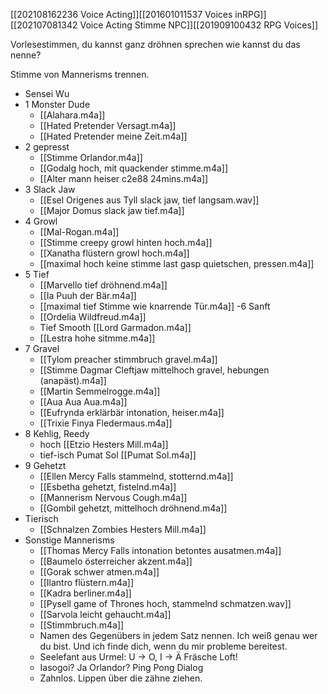 [[202108162236 Voice Acting]][[201601011537 Voices inRPG]][[202107081342 Voice Acting Stimme NPC]][[201909100432 RPG Voices]]


Vorlesestimmen, du kannst ganz dröhnen sprechen wie kannst du das nenne?

Stimme von Mannerisms trennen. 
- Sensei Wu
- 1 Monster Dude
	- [[Alahara.m4a]]
	- [[Hated Pretender Versagt.m4a]]
	- [[Hated Pretender meine Zeit.m4a]]
- 2 gepresst
	- [[Stimme Orlandor.m4a]]
	- [[Godalg hoch, mit quackender stimme.m4a]]
	- [[Alter mann heiser c2e88 24mins.m4a]]
- 3 Slack Jaw
	- [[Esel Origenes aus Tyll slack jaw, tief langsam.wav]]
	- [[Major Domus slack jaw tief.m4a]]
- 4 Growl
	- [[Mal-Rogan.m4a]]
	- [[Stimme creepy growl hinten hoch.m4a]]	
	- [[Xanatha flüstern growl hoch.m4a]]
	- [[maximal hoch keine stimme last gasp quietschen, pressen.m4a]]
- 5 Tief
	- [[Marvello tief dröhnend.m4a]]
	- [[Ia Puuh der Bär.m4a]]
	- [[maximal tief Stimme wie knarrende Tür.m4a]]
-6 Sanft
	- [[Ordelia Wildfreud.m4a]]
	- Tief Smooth [[Lord Garmadon.m4a]]
	- [[Lestra hohe sitmme.m4a]]
- 7 Gravel
	- [[Tylom preacher stimmbruch gravel.m4a]]
	- [[Stimme Dagmar Cleftjaw mittelhoch gravel, hebungen (anapäst).m4a]]
	- [[Martin Semmelrogge.m4a]]
	- [[Aua Aua Aua.m4a]]
	- [[Eufrynda erklärbär intonation, heiser.m4a]]
	- [[Trixie Finya Fledermaus.m4a]]
- 8 Kehlig, Reedy
	- hoch [[Etzio Hesters Mill.m4a]]
	- tief-isch Pumat Sol [[Pumat Sol.m4a]]
- 9 Gehetzt
	- [[Ellen Mercy Falls stammelnd, stotternd.m4a]]
	- [[Esbetha gehetzt, fistelnd.m4a]]
	- [[Mannerism Nervous Cough.m4a]]
	- [[Gombil gehetzt, mittelhoch dröhnend.m4a]]
- Tierisch
	- [[Schnalzen Zombies Hesters Mill.m4a]]
- Sonstige Mannerisms
	- [[Thomas Mercy Falls intonation betontes ausatmen.m4a]]
	- [[Baumelo österreicher akzent.m4a]]
	- [[Gorak schwer atmen.m4a]]
	- [[Ilantro flüstern.m4a]]
	- [[Kadra berliner.m4a]]
	- [[Pysell game of Thrones hoch, stammelnd schmatzen.wav]]
	- [[Sarvola leicht gehaucht.m4a]]
	- [[Stimmbruch.m4a]]
	- Namen des Gegenübers in jedem Satz nennen. Ich weiß genau wer du bist. Und ich finde dich, wenn du mir probleme bereitest.
	- Seelefant aus Urmel: U -> O, I -> Ä Fräsche Loft!
	-  Iasogoi? Ja Orlandor? Ping Pong Dialog
	- Zahnlos. Lippen über die zähne ziehen.

